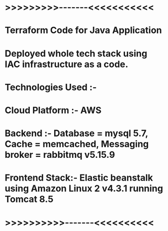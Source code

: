 # >>>>>>>>>-------<<<<<<<<<<<

# Terraform Code for Java Application

# Deployed whole tech stack using IAC infrastructure as a code.

# Technologies Used :-

# Cloud Platform :- AWS
# Backend :- Database = mysql 5.7, Cache = memcached, Messaging broker = rabbitmq v5.15.9
# Frontend Stack:- Elastic beanstalk using Amazon Linux 2 v4.3.1 running Tomcat 8.5



# >>>>>>>>>>-------<<<<<<<<<<
